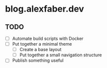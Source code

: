 # blog.alexfaber.dev

## TODO

- [ ] Automate build scripts with Docker
- [ ] Put together a minimal theme
  - [ ] Create a base layout
  - [ ] Put together a small navigation structure
- [ ] Publish something useful
